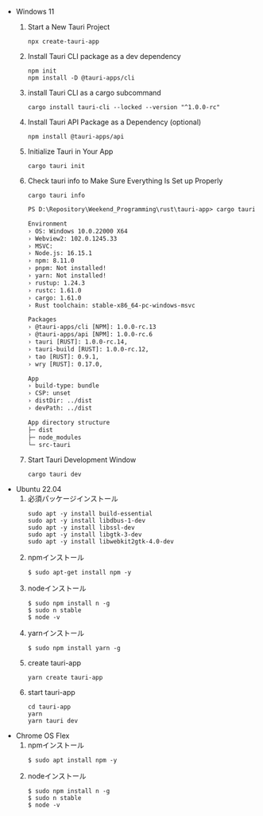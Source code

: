 *   Windows 11
    1.  Start a New Tauri Project
        ```
        npx create-tauri-app
        ```
    1.  Install Tauri CLI package as a dev dependency
        ```
        npm init
        npm install -D @tauri-apps/cli
        ```
    1.  install Tauri CLI as a cargo subcommand
        ```
        cargo install tauri-cli --locked --version "^1.0.0-rc"
        ```
    1.  Install Tauri API Package as a Dependency (optional)
        ```
        npm install @tauri-apps/api
        ```
    1.  Initialize Tauri in Your App
        ```
        cargo tauri init
        ```
    1.  Check tauri info to Make Sure Everything Is Set up Properly
        ```
        cargo tauri info
        ```

        ```txt
        PS D:\Repository\Weekend_Programming\rust\tauri-app> cargo tauri info

        Environment
        › OS: Windows 10.0.22000 X64
        › Webview2: 102.0.1245.33
        › MSVC: 
        › Node.js: 16.15.1
        › npm: 8.11.0
        › pnpm: Not installed!
        › yarn: Not installed!
        › rustup: 1.24.3
        › rustc: 1.61.0
        › cargo: 1.61.0
        › Rust toolchain: stable-x86_64-pc-windows-msvc 

        Packages
        › @tauri-apps/cli [NPM]: 1.0.0-rc.13
        › @tauri-apps/api [NPM]: 1.0.0-rc.6
        › tauri [RUST]: 1.0.0-rc.14,
        › tauri-build [RUST]: 1.0.0-rc.12,
        › tao [RUST]: 0.9.1,
        › wry [RUST]: 0.17.0,

        App
        › build-type: bundle
        › CSP: unset
        › distDir: ../dist
        › devPath: ../dist

        App directory structure
        ├─ dist
        ├─ node_modules
        └─ src-tauri
        ```
    1.  Start Tauri Development Window
        ```
        cargo tauri dev
        ```
*   Ubuntu 22.04
    1.  必須パッケージインストール
        ```
        sudo apt -y install build-essential
        sudo apt -y install libdbus-1-dev
        sudo apt -y install libssl-dev
        sudo apt -y install libgtk-3-dev
        sudo apt -y install libwebkit2gtk-4.0-dev
        ```
    1.  npmインストール
        ```
        $ sudo apt-get install npm -y
        ```
    1.  nodeインストール
        ```
        $ sudo npm install n -g
        $ sudo n stable
        $ node -v
        ```
    1.  yarnインストール
        ```
        $ sudo npm install yarn -g
        ```
    1.  create tauri-app
        ```
        yarn create tauri-app
        ```
    1.  start tauri-app
        ```
        cd tauri-app
        yarn
        yarn tauri dev
        ```
*   Chrome OS Flex
    1.  npmインストール
        ```
        $ sudo apt install npm -y
        ```
    1.  nodeインストール
        ```
        $ sudo npm install n -g
        $ sudo n stable
        $ node -v
        ```
